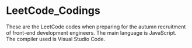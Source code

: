 # LeetCode_Codings
These are the LeetCode codes when preparing for the autumn recruitment of front-end development engineers.
The main language is JavaScript.<br>
The compiler used is Visual Studio Code.<br>
